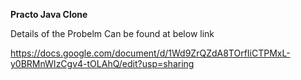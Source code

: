 **Practo Java Clone**

Details of the Probelm Can be found at below link

https://docs.google.com/document/d/1Wd9ZrQZdA8TOrfIiCTPMxL-y0BRMnWIzCgv4-tOLAhQ/edit?usp=sharing
